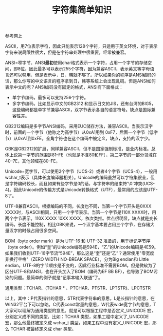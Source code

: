 ﻿---
layout:     post
title:     字符集简单知识 
category: cheatsheet
description: 关于ASCI,ANSI,GBK,GB2312，Unicode,UTF-8
---


参考网上

ASCII，用7位表示字符，因此只能表示128个字符，只适用于英文环境，对于表示字符来说局限性很大，但是在字符串处理中很重要，经常被兼容。  
 
ANSI=窄字节，ANSI**最初**使用char格式表示一个字符，占用一个字节的存储空间，即8位，因此最多可以表示255个字符，因为兼容ASCII，表示英文等字母语言还可以够用，但是表示中，日，韩就不够了。所以如果你的程序是ANSI编码的话，那么你写的中文语言的程序拿到日，韩等系统上会出现乱码。但是ANSI如何表示中文的呢？ANSI编码没有固定的格式，ANSI有下面格式：

- 单字节编码，最多可以支持256个字符。
- 多字节编码，比如显示中文的GB2312 和显示日文的JIS，还有台湾的BIG5，这些编码都是单字节兼容ASCII，双字节表示各自的语言符号。缺点是国际兼容性差。

GB2312编码是多字节ANSI编码，采用EUC储存方法，兼容ASCII。当表示汉字时，前面的一个字节（他称之为高字节）从0xA1用到 0xF7，后面一个字节（低字节）从0xA1到0xFE。全角字符也在这个编码中被定义，缺点，支持的汉字少。  

GBK是GB2312的扩展，同样兼容ASCII，但不是国家强制标准，是业内标准。总体上说第一字节的范围是81–FE（也就是不含80和FF），第二字节的一部分领域在40–7E，其他领域在80–FE。  

Unicode=宽字节，可以使用2个字节（UCS-2）或者4个字节（UCS-4），一般用wchar_t表示（具体长度编译器相关）。Unicode的编码虽然可以字符集很全，但是字符编码较长，而且如果有些字节是0的话，与字符串的结束符'\0'冲突(UCS-4)。因此Unicode的传输方式是Unicode转换格式（UTF），最常用的应该是UTF-8了。

UTF-8兼容ASCII，根据编码的不同，长度也不同，当第一个字节开头是0XXX XXXX时，与ASCII相同，只用一个字节表示。当第一个字节是110X XXXX时，用两个字节表示，110X XXXX 10XX XXXX，依次类推。优点很明显，缺点就是变长编码，长度不能控制，相比GBK来说，一个汉字基本要占用三个字节，在存储大量汉字的时候占用很多空间。

BOM（byte order mark）是为 UTF-16 和 UTF-32 准备的，用于标记字节序（byte order）。例如“奎”的Unicode编码是594E，“乙”的Unicode编码是4E59。如果我们收到UTF-16字节流“594E”，那么这是“奎”还是“乙”？通常使用"零宽度非换行空格"（ZERO WIDTH NO-BREAK SPACE），分为Big endian和 Little endian。UTF-8的字节顺序是不变的，因此行业标准不需要BOM，但是微软为了区分UTF-8和ANSI，也在开头加入了BOM（编码为EF BB BF），也导致了BOM污染的问题。最简单的例子就是“记事本输入联通”了。

通用类型：TCHAR、(TCHAR * 、PTCHAR、PTSTR、LPTSTR)、LPCTSTR

以上，其中：P代表指针的意思，STR代表字符串的意思，L是长指针的意思，在WIN32平台下可以忽略，C代表const常量的意思，W代表wide宽字节的意思，T大家可以理解为通用类型的意思，就是可以根据工程中是否定义_UNICODE 宏，分别定义成不同的类型，比如：TCHAR 类型，如果工程中定义了_UNICODE 宏，那么他最终被定义成 wchar_t 类型，如果工程中没有定义_UNICODE 宏，那么 TCHAR 被最终定义成 char 类型。












 
